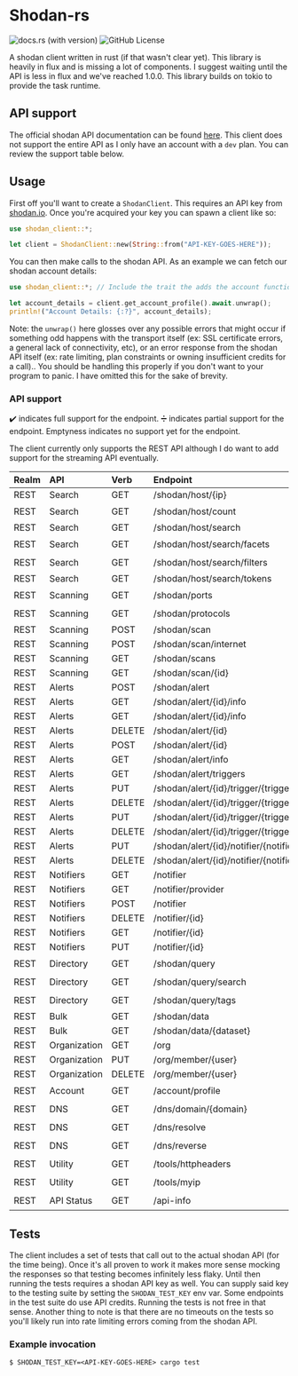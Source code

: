 # Shodan-rs

![docs.rs (with version)](https://img.shields.io/docsrs/shodan-client/0.1.1)
![GitHub License](https://img.shields.io/github/license/vswarte/shodan-rs)

A shodan client written in rust (if that wasn't clear yet). This library is heavily in flux and is missing a lot of
components. I suggest waiting until the API is less in flux and we've reached 1.0.0.
This library builds on tokio to provide the task runtime.

## API support
The official shodan API documentation can be found [here](https://developer.shodan.io/api).
This client does not support the entire API as I only have an account with a `dev` plan.
You can review the support table below.

## Usage
First off you'll want to create a `ShodanClient`. This requires an API key from [shodan.io](https://shodan.io).
Once you're acquired your key you can spawn a client like so:
```rust
use shodan_client::*;

let client = ShodanClient::new(String::from("API-KEY-GOES-HERE"));
```

You can then make calls to the shodan API. As an example we can fetch our shodan account details:
```rust
use shodan_client::*; // Include the trait the adds the account functionality

let account_details = client.get_account_profile().await.unwrap();
println!("Account Details: {:?}", account_details);
```

Note: the `unwrap()` here glosses over any possible errors that might occur if something odd happens with the 
transport itself (ex: SSL certificate errors, a general lack of connectivity, etc), or an error response 
from the shodan API itself (ex: rate limiting, plan constraints or owning insufficient credits for a call).. 
You should be handling this properly if you don't want to your program to panic. I have omitted this for the sake of 
brevity.

### API support

:heavy_check_mark: indicates full support for the endpoint.
:heavy_division_sign: indicates partial support for the endpoint.
Emptyness indicates no support yet for the endpoint.

The client currently only supports the REST API although I do want to add support for the streaming API eventually.

| Realm | API          | Verb   | Endpoint                                              |        Support        |
|:------|:-------------|:-------|:------------------------------------------------------|:---------------------:|
| REST  | Search       | GET    | /shodan/host/{ip}                                     | :heavy_division_sign: |
| REST  | Search       | GET    | /shodan/host/count                                    |  :heavy_check_mark:   |
| REST  | Search       | GET    | /shodan/host/search                                   | :heavy_division_sign: |
| REST  | Search       | GET    | /shodan/host/search/facets                            |  :heavy_check_mark:   |
| REST  | Search       | GET    | /shodan/host/search/filters                           |  :heavy_check_mark:   |
| REST  | Search       | GET    | /shodan/host/search/tokens                            | :heavy_division_sign: |
| REST  | Scanning     | GET    | /shodan/ports                                         |  :heavy_check_mark:   |
| REST  | Scanning     | GET    | /shodan/protocols                                     |  :heavy_check_mark:   |
| REST  | Scanning     | POST   | /shodan/scan                                          |                       |
| REST  | Scanning     | POST   | /shodan/scan/internet                                 |                       |
| REST  | Scanning     | GET    | /shodan/scans                                         |                       |
| REST  | Scanning     | GET    | /shodan/scan/{id}                                     |                       |
| REST  | Alerts       | POST   | /shodan/alert                                         |                       |
| REST  | Alerts       | GET    | /shodan/alert/{id}/info                               |                       |
| REST  | Alerts       | GET    | /shodan/alert/{id}/info                               |                       |
| REST  | Alerts       | DELETE | /shodan/alert/{id}                                    |                       |
| REST  | Alerts       | POST   | /shodan/alert/{id}                                    |                       |
| REST  | Alerts       | GET    | /shodan/alert/info                                    |                       |
| REST  | Alerts       | GET    | /shodan/alert/triggers                                |                       |
| REST  | Alerts       | PUT    | /shodan/alert/{id}/trigger/{trigger}                  |                       |
| REST  | Alerts       | DELETE | /shodan/alert/{id}/trigger/{trigger}                  |                       |
| REST  | Alerts       | PUT    | /shodan/alert/{id}/trigger/{trigger}/ignore/{service} |                       |
| REST  | Alerts       | DELETE | /shodan/alert/{id}/trigger/{trigger}/ignore/{service} |                       |
| REST  | Alerts       | PUT    | /shodan/alert/{id}/notifier/{notifier_id}             |                       |
| REST  | Alerts       | DELETE | /shodan/alert/{id}/notifier/{notifier_id}             |                       |
| REST  | Notifiers    | GET    | /notifier                                             |                       |
| REST  | Notifiers    | GET    | /notifier/provider                                    |                       |
| REST  | Notifiers    | POST   | /notifier                                             |                       |
| REST  | Notifiers    | DELETE | /notifier/{id}                                        |                       |
| REST  | Notifiers    | GET    | /notifier/{id}                                        |                       |
| REST  | Notifiers    | PUT    | /notifier/{id}                                        |                       |
| REST  | Directory    | GET    | /shodan/query                                         |  :heavy_check_mark:   |
| REST  | Directory    | GET    | /shodan/query/search                                  |  :heavy_check_mark:   |
| REST  | Directory    | GET    | /shodan/query/tags                                    |  :heavy_check_mark:   |
| REST  | Bulk         | GET    | /shodan/data                                          |                       |
| REST  | Bulk         | GET    | /shodan/data/{dataset}                                |                       |
| REST  | Organization | GET    | /org                                                  |                       |
| REST  | Organization | PUT    | /org/member/{user}                                    |                       |
| REST  | Organization | DELETE | /org/member/{user}                                    |                       |
| REST  | Account      | GET    | /account/profile                                      |  :heavy_check_mark:   |
| REST  | DNS          | GET    | /dns/domain/{domain}                                  |  :heavy_check_mark:   |
| REST  | DNS          | GET    | /dns/resolve                                          |  :heavy_check_mark:   |
| REST  | DNS          | GET    | /dns/reverse                                          |  :heavy_check_mark:   |
| REST  | Utility      | GET    | /tools/httpheaders                                    |  :heavy_check_mark:   |
| REST  | Utility      | GET    | /tools/myip                                           |  :heavy_check_mark:   |
| REST  | API Status   | GET    | /api-info                                             |  :heavy_check_mark:   |

## Tests

The client includes a set of tests that call out to the actual shodan API (for the time being). Once it's all proven to
work it makes more sense mocking the responses so that testing becomes infinitely less flaky. Until then running the
tests requires a shodan API key as well. You can supply said key to the testing suite by setting the `SHODAN_TEST_KEY`
env var. Some endpoints in the test suite do use API credits. Running the tests is not free in that sense. Another thing
to note is that there are no timeouts on the tests so you'll likely run into rate limiting errors coming from the shodan
API.

### Example invocation
```shell
$ SHODAN_TEST_KEY=<API-KEY-GOES-HERE> cargo test
```
